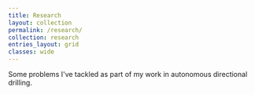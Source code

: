 ```yaml
---
title: Research
layout: collection
permalink: /research/
collection: research
entries_layout: grid
classes: wide
---
```

Some problems I've tackled as part of my work in autonomous directional drilling.
